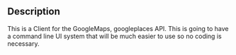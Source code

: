 ## Description
This is a Client for the GoogleMaps, googleplaces API. This is going to have a command line UI system that will be much easier to use so no coding is necessary. 
